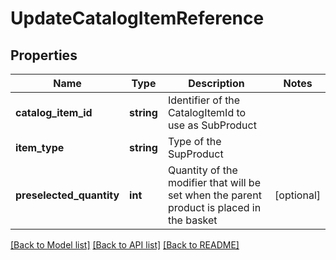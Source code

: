 # UpdateCatalogItemReference

## Properties
Name | Type | Description | Notes
------------ | ------------- | ------------- | -------------
**catalog_item_id** | **string** | Identifier of the CatalogItemId to use as SubProduct | 
**item_type** | **string** | Type of the SupProduct | 
**preselected_quantity** | **int** | Quantity of the modifier that will be set when the parent product is placed in the basket | [optional] 

[[Back to Model list]](../README.md#documentation-for-models) [[Back to API list]](../README.md#documentation-for-api-endpoints) [[Back to README]](../README.md)


